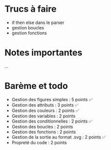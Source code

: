 # Trucs à faire

-   if then else dans le parser
-   gestion boucles
-   gestion fonctions

# Notes importantes

...

# Barème et todo

-   Gestion des figures simples : 5 points ✅
-   Gestion des attributs : 3 points ✅
-   Gestion des couleurs : 2 points ✅
-   Gestion des variables : 2 points
-   Gestion des conditionnelles : 2 points ✅
-   Gestion des boucles : 2 points
-   Gestion des fonctions : 2 points
-   Gestion de la sortie au format .svg : 2 points ✅
-   Propreté du code : 2 points
